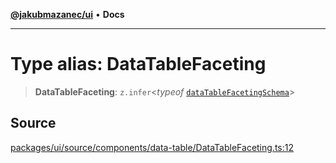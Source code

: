 [**@jakubmazanec/ui**](../README.md) • **Docs**

---

# Type alias: DataTableFaceting

> **DataTableFaceting**: `z.infer`\<_typeof_
> [`dataTableFacetingSchema`](../variables/dataTableFacetingSchema.md)\>

## Source

[packages/ui/source/components/data-table/DataTableFaceting.ts:12](https://github.com/jakubmazanec/tools/blob/ff982fbbc1a4d22edeaae8b283ad7d8de4b15bd8/packages/ui/source/components/data-table/DataTableFaceting.ts#L12)
